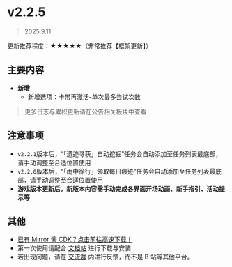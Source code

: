 # v2.2.5

> 2025.9.11

更新推荐程度：★★★★★（非常推荐【框架更新】）

## 主要内容

- **新增**
  - 新增选项：卡带再激活-单次最多尝试次数

> 更多日志与累积更新请在公告相关板块中查看

## 注意事项

- `v2.2.1`版本后，“「遗迹寻获」自动挖掘”任务会自动添加至任务列表最底部，请手动调整至合适位置使用
- `v2.2.0`版本后，“「雨中徐行」领取每日痕迹”任务会自动添加至任务列表最底部，请手动调整至合适位置使用
- **游戏版本更新后，新版本内容需手动完成各界面开场动画、新手指引、活动提示等**

## 其他

- [已有 Mirror 酱 CDK？点击前往高速下载！](https://mirrorchyan.com/zh/projects?rid=MNMA&source=mnma-announcement)
- 第一次使用请配合 [文档站](https://docs.codax.site/mnma/) 进行下载与安装
- 若出现问题，请在 [交流群](http://qm.qq.com/cgi-bin/qm/qr?_wv=1027&k=VMC132QhbMDLi5U62MlDRvtCMj9WOXRr&authKey=yJNKO4sQ%2BBFHpBCLSSEvVOAyz%2FPjknNSl70W3ugg2%2BpELnKmEiHamj1emJMWcLwQ&noverify=0&group_code=993245868) 内进行反馈，而不是 B 站等其他平台。
